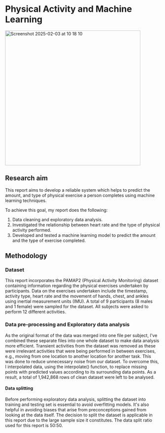 # Physical Activity and Machine Learning

<img width="439" alt="Screenshot 2025-02-03 at 10 18 10" src="https://github.com/user-attachments/assets/d4f894e6-9c4b-40bd-ba85-9c092a710f23" />

## Research aim
This report aims to develop a reliable system which helps to predict the amount, and type of physical exercise a person completes using machine learning techniques. 

To achieve this goal, my report does the following:
1. Data cleaning and exploratory data analysis.
2. Investigated the relationship between heart rate and the type of physical activity performed.
3. Developed and tested a machine learning model to predict the amount and the type of exercise completed.

## Methodology

### Dataset
This report incorporates the PAMAP2 (Physical Activity Monitoring) dataset containing information regarding the physical exercises undertaken by participants. Data on the exercises undertaken include the timestamp, activity type, heart rate and the movement of hands, chest, and ankles using inertial measurement units (IMU). A total of 9 participants (8 males and 1 female) were sampled for the dataset. All subjects were asked to perform 12 different activities.

### Data pre-processing and Exploratory data analysis
As the original format of the data was merged into one file per subject, I've combined these separate files into one whole dataset to make data analysis more efficient.
Transient activities from the dataset was removed as these were irrelevant activities that were being performed in between exercises, e.g., moving from one location to another location for another task. This was done to reduce unnecessary noise from our dataset.
To overcome this, I interpolated data, using the interpolate() function, to replace missing points with predicted values according to its surrounding data points. As a result, a total of 1,942,868 rows of clean dataset were left to be analysed.

#### Data splitting
Before performing exploratory data analysis, splitting the dataset into training and testing set is essential to avoid overfitting models. It's also helpful in avoiding biases that arise from preconceptions gained from looking at the data itself. The decision to split the dataset is applicable in this report due to the large sample size it constitutes. The data split ratio used for this report is 50:50. 

